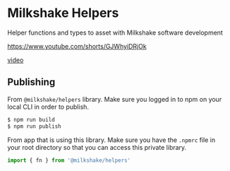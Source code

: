 # Milkshake Helpers

Helper functions and types to asset with Milkshake software development



https://www.youtube.com/shorts/GJWhyiDRjOk

[video](https://github.com/milkshakechat/milkshake/assets/96885027/6a80b351-9409-49ca-a729-2d9bc3dddefd)




## Publishing

From `@milkshake/helpers` library. Make sure you logged in to npm on your local CLI in order to publish.

```bash
$ npm run build
$ npm run publish
```

From app that is using this library. Make sure you have the `.npmrc` file in your root directory so that you can access this private library.

```js
import { fn } from '@milkshake/helpers'
```
